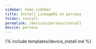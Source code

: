 ```yaml
---
sidebar: home_sidebar
title: Install LineageOS on perseus
folder: install
permalink: /devices/perseus/install
device: perseus
---
```

{% include templates/device_install.md %}
